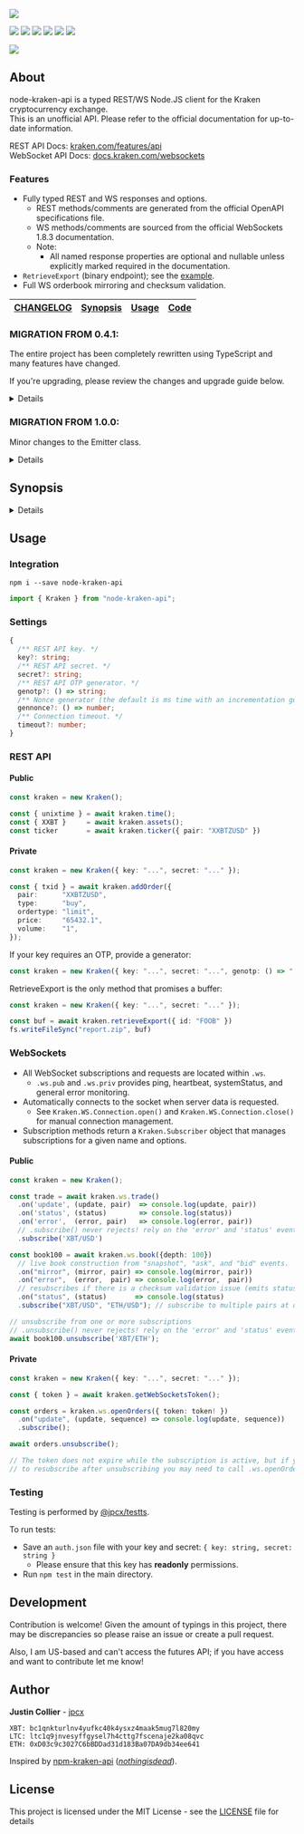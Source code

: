 [![](https://github.com/jpcx/node-kraken-api/blob/2.1.0/logo.png)](#)

[![](https://img.shields.io/github/issues/jpcx/node-kraken-api)](#)
[![](https://img.shields.io/github/forks/jpcx/node-kraken-api)](#)
[![](https://img.shields.io/github/stars/jpcx/node-kraken-api)](#)
[![](https://img.shields.io/npm/dm/node-kraken-api)](#)
[![](https://img.shields.io/librariesio/dependents/npm/node-kraken-api)](#)
[![](https://img.shields.io/github/license/jpcx/node-kraken-api)](#)

[![](https://nodei.co/npm/node-kraken-api.png?mini=true)](https://www.npmjs.com/package/node-kraken-api)

## About

node-kraken-api is a typed REST/WS Node.JS client for the Kraken cryptocurrency exchange.  
This is an unofficial API. Please refer to the official documentation for up-to-date information.

REST API Docs: [kraken.com/features/api](https://www.kraken.com/features/api)  
WebSocket API Docs: [docs.kraken.com/websockets](https://docs.kraken.com/websockets/)

### Features

- Fully typed REST and WS responses and options.
  - REST methods/comments are generated from the official OpenAPI specifications file.
  - WS methods/comments are sourced from the official WebSockets 1.8.3 documentation.
  - Note:
    - All named response properties are optional and nullable unless explicitly marked required in the documentation.
- `RetrieveExport` (binary endpoint); see the [example](#RetrieveExport).
- Full WS orderbook mirroring and checksum validation.

[CHANGELOG](https://github.com/jpcx/node-kraken-api/blob/2.1.0/CHANGELOG.md) | [Synopsis](#synopsis) | [Usage](#usage) | [Code](https://github.com/jpcx/node-kraken-api/blob/2.1.0/index.ts) |
| --- | --- | --- | --- |

### MIGRATION FROM 0.4.1:

The entire project has been completely rewritten using TypeScript and many features have changed.

If you're upgrading, please review the changes and upgrade guide below.

<details>

#### Added

- Complete WS 1.8.3 functionality
- Typings
- New REST methods

#### Deprecated

- Custom response parsing (`Settings.parse`, `Settings.dataFormatter`)
  - _To ensure type consistency, it is best to leave parsing to the user._
  - _Used only for the deprecated `.call()` function._
- Method name settings (`Settings.pubMethods`, `Settings.privMethods`)
  - _Previously, settings were used to differentiate between public and private methods rather than requiring the user to specify for each call._
  - _Instead, named requests are provided to hard-code these differences._
  - _Used only for the deprecated `.call()` function._
- `.call()`
  - _Replaced by `.request()` and the named REST methods._

#### Removed

- Ratelimiting (`Settings.limiter` and `Settings.tier`)
  - _The aim of this API is to maximize clear and accurate communication with the server; ratelimiting makes assumptions about the client setup and should be left to the user._
- REST retries (`Settings.retryCt`)
  - _This was originally included due to the occasional nonce and timeout error._
    - _To reduce this possibility, increase your API key nonce window and the `.timeout` setting._
- REST syncing (`Settings.syncIntervals`)
  - _With the introduction of the WebSocket connection, REST syncing is no longer required for many data sources._
    - _For all other sources, simply use an asynchronous loop._
- Server Settings (`Settings.hostname`, `Settings.version`)
  - _These values should be constants._
- OTP value setting (`Settings.otp` and `.setOTP()`)
  - _Replaced by `Settings.genotp`_
- Direct construction using `module.exports()`
  - _Changed to class export for modern standards._

#### Changed

- Errors have changed to named classes. Please review [the synopsis](https://github.com/jpcx/node-kraken-api/blob/2.1.0/README.md#synopsis).

#### Upgrade Guide

1. Replace all calls to `.call()` with the corresponding named method or `.request()`.
    - _Make sure to view the expected response types; they have changed since 0.4.1._
2. Replace all sync instances with an async loop that requests every few seconds.
    - _If you are syncing one of the endpoints provided by WS, use that instead._
3. Ensure that your REST calls are not being made too quickly.
    - _Ratelimiting has been removed; you may encounter server errors if you were relying on the limiter._
    - _See the rate limits [documentation](https://docs.kraken.com/rest/#section/Rate-Limits)._
4. Increase your api key nonce window if you're getting invalid nonce errors.
    - _Calls may now be performed concurrently (global queueing is removed)._
5. Remove calls to `.setOTP()` and `Settings.otp`; provide `.genotp` in the settings.
6. Review the error classes; if you were parsing errors you will need to update your catch statements.
    - _Note: calls are no longer automatically retried `retryCt` times._
7. If you're constructing using module.exports (e.g. `const kraken = require('node-kraken-api')({...})`), you will need to use the `module.exports.Kraken` class instead: `import { Kraken } from "node-kraken-api"; const kraken = new Kraken({...});`

</details>

### MIGRATION FROM 1.0.0:

Minor changes to the Emitter class.

<details>

#### Changed

- Kraken.Emitter moved to its [own package](https://github.com/jpcx/ts-ev) and improved; filters now pass on type assertion result to listeners.
  - _This changed the signature for event filtering:_
    - _`(...args: <type>[]) => boolean` -> `(args: [<type>, <type>, ...]) => args is [<subtype>, <subtype>, ...]`_

#### Removed
  
- Kraken.Emitter
  
</details>

## Synopsis <a name=synopsis />

<details>

### Methods

- [`.request()`](https://github.com/jpcx/node-kraken-api/blob/2.1.0/index.ts#L195)
- [`.time()`](https://github.com/jpcx/node-kraken-api/blob/2.1.0/index.ts#L249)
- [`.systemStatus()`](https://github.com/jpcx/node-kraken-api/blob/2.1.0/index.ts#L256)
- [`.assets()`](https://github.com/jpcx/node-kraken-api/blob/2.1.0/index.ts#L263)
- [`.assetPairs()`](https://github.com/jpcx/node-kraken-api/blob/2.1.0/index.ts#L285)
- [`.ticker()`](https://github.com/jpcx/node-kraken-api/blob/2.1.0/index.ts#L311)
- [`.ohlc()`](https://github.com/jpcx/node-kraken-api/blob/2.1.0/index.ts#L328)
- [`.depth()`](https://github.com/jpcx/node-kraken-api/blob/2.1.0/index.ts#L356)
- [`.trades()`](https://github.com/jpcx/node-kraken-api/blob/2.1.0/index.ts#L379)
- [`.spread()`](https://github.com/jpcx/node-kraken-api/blob/2.1.0/index.ts#L401)
- [`.getWebSocketsToken()`](https://github.com/jpcx/node-kraken-api/blob/2.1.0/index.ts#L424)
- [`.balance()`](https://github.com/jpcx/node-kraken-api/blob/2.1.0/index.ts#L431)
- [`.tradeBalance()`](https://github.com/jpcx/node-kraken-api/blob/2.1.0/index.ts#L438)
- [`.openOrders()`](https://github.com/jpcx/node-kraken-api/blob/2.1.0/index.ts#L455)
- [`.closedOrders()`](https://github.com/jpcx/node-kraken-api/blob/2.1.0/index.ts#L476)
- [`.queryOrders()`](https://github.com/jpcx/node-kraken-api/blob/2.1.0/index.ts#L513)
- [`.tradesHistory()`](https://github.com/jpcx/node-kraken-api/blob/2.1.0/index.ts#L538)
- [`.queryTrades()`](https://github.com/jpcx/node-kraken-api/blob/2.1.0/index.ts#L571)
- [`.openPositions()`](https://github.com/jpcx/node-kraken-api/blob/2.1.0/index.ts#L591)
- [`.ledgers()`](https://github.com/jpcx/node-kraken-api/blob/2.1.0/index.ts#L615)
- [`.queryLedgers()`](https://github.com/jpcx/node-kraken-api/blob/2.1.0/index.ts#L654)
- [`.tradeVolume()`](https://github.com/jpcx/node-kraken-api/blob/2.1.0/index.ts#L674)
- [`.addExport()`](https://github.com/jpcx/node-kraken-api/blob/2.1.0/index.ts#L694)
- [`.exportStatus()`](https://github.com/jpcx/node-kraken-api/blob/2.1.0/index.ts#L734)
- [`.retrieveExport()`](https://github.com/jpcx/node-kraken-api/blob/2.1.0/index.ts#L750)
- [`.removeExport()`](https://github.com/jpcx/node-kraken-api/blob/2.1.0/index.ts#L766)
- [`.addOrder()`](https://github.com/jpcx/node-kraken-api/blob/2.1.0/index.ts#L787)
- [`.cancelOrder()`](https://github.com/jpcx/node-kraken-api/blob/2.1.0/index.ts#L881)
- [`.cancelAll()`](https://github.com/jpcx/node-kraken-api/blob/2.1.0/index.ts#L897)
- [`.cancelAllOrdersAfter()`](https://github.com/jpcx/node-kraken-api/blob/2.1.0/index.ts#L905)
- [`.depositMethods()`](https://github.com/jpcx/node-kraken-api/blob/2.1.0/index.ts#L921)
- [`.depositAddresses()`](https://github.com/jpcx/node-kraken-api/blob/2.1.0/index.ts#L937)
- [`.depositStatus()`](https://github.com/jpcx/node-kraken-api/blob/2.1.0/index.ts#L961)
- [`.withdrawInfo()`](https://github.com/jpcx/node-kraken-api/blob/2.1.0/index.ts#L981)
- [`.withdrawStatus()`](https://github.com/jpcx/node-kraken-api/blob/2.1.0/index.ts#L1029)
- [`.withdrawCancel()`](https://github.com/jpcx/node-kraken-api/blob/2.1.0/index.ts#L1049)
- [`.walletTransfer()`](https://github.com/jpcx/node-kraken-api/blob/2.1.0/index.ts#L1069)
- [`.stake()`](https://github.com/jpcx/node-kraken-api/blob/2.1.0/index.ts#L1098)
- [`.unstake()`](https://github.com/jpcx/node-kraken-api/blob/2.1.0/index.ts#L1123)
- [`.stakingAssets()`](https://github.com/jpcx/node-kraken-api/blob/2.1.0/index.ts#L1145)
- [`.stakingPending()`](https://github.com/jpcx/node-kraken-api/blob/2.1.0/index.ts#L1154)
- [`.stakingTransactions()`](https://github.com/jpcx/node-kraken-api/blob/2.1.0/index.ts#L1163)
- [`.ws.ticker()`](https://github.com/jpcx/node-kraken-api/blob/2.1.0/index.ts#L1188)
- [`.ws.ohlc()`](https://github.com/jpcx/node-kraken-api/blob/2.1.0/index.ts#L1211)
- [`.ws.trade()`](https://github.com/jpcx/node-kraken-api/blob/2.1.0/index.ts#L1234)
- [`.ws.spread()`](https://github.com/jpcx/node-kraken-api/blob/2.1.0/index.ts#L1253)
- [`.ws.book()`](https://github.com/jpcx/node-kraken-api/blob/2.1.0/index.ts#L1272)
- [`.ws.ownTrades()`](https://github.com/jpcx/node-kraken-api/blob/2.1.0/index.ts#L1347)
- [`.ws.openOrders()`](https://github.com/jpcx/node-kraken-api/blob/2.1.0/index.ts#L1372)
- [`.ws.addOrder()`](https://github.com/jpcx/node-kraken-api/blob/2.1.0/index.ts#L1397)
- [`.ws.cancelOrder()`](https://github.com/jpcx/node-kraken-api/blob/2.1.0/index.ts#L1451)
- [`.ws.cancelAll()`](https://github.com/jpcx/node-kraken-api/blob/2.1.0/index.ts#L1467)
- [`.ws.cancelAllOrdersAfter()`](https://github.com/jpcx/node-kraken-api/blob/2.1.0/index.ts#L1487)

### Properties

- [`.ws`](https://github.com/jpcx/node-kraken-api/blob/2.1.0/index.ts#L1170)
- [`.ws.pub`](https://github.com/jpcx/node-kraken-api/blob/2.1.0/index.ts#L1174)
- [`.ws.priv`](https://github.com/jpcx/node-kraken-api/blob/2.1.0/index.ts#L1176)

### Classes

- [`Kraken`](https://github.com/jpcx/node-kraken-api/blob/2.1.0/index.ts#L122)
- [`Kraken.InternalError`](https://github.com/jpcx/node-kraken-api/blob/2.1.0/index.ts#L1510)
- [`Kraken.UnknownError`](https://github.com/jpcx/node-kraken-api/blob/2.1.0/index.ts#L1517)
- [`Kraken.ArgumentError`](https://github.com/jpcx/node-kraken-api/blob/2.1.0/index.ts#L1527)
- [`Kraken.SettingsError`](https://github.com/jpcx/node-kraken-api/blob/2.1.0/index.ts#L1534)
- [`Kraken.JSONParseError`](https://github.com/jpcx/node-kraken-api/blob/2.1.0/index.ts#L1541)
- [`Kraken.BufferParseError`](https://github.com/jpcx/node-kraken-api/blob/2.1.0/index.ts#L1551)
- [`Kraken.HTTPRequestError`](https://github.com/jpcx/node-kraken-api/blob/2.1.0/index.ts#L1561)
- [`Kraken.RESTAPIError`](https://github.com/jpcx/node-kraken-api/blob/2.1.0/index.ts#L1577)
- [`Kraken.TimeoutError`](https://github.com/jpcx/node-kraken-api/blob/2.1.0/index.ts#L1587)
- [`Kraken.WSAPIError`](https://github.com/jpcx/node-kraken-api/blob/2.1.0/index.ts#L1594)
- [`Kraken.WS.Connection`](https://github.com/jpcx/node-kraken-api/blob/2.1.0/index.ts#L4390)
- [`Kraken.WS.Subscriber`](https://github.com/jpcx/node-kraken-api/blob/2.1.0/index.ts#L4691)
- [`Kraken.WS.Subscription`](https://github.com/jpcx/node-kraken-api/blob/2.1.0/index.ts#L4853)

</details>

## Usage <a name=usage />

### Integration

```shell
npm i --save node-kraken-api
```

```ts
import { Kraken } from "node-kraken-api";
```

### Settings

```ts
{
  /** REST API key. */
  key?: string;
  /** REST API secret. */
  secret?: string;
  /** REST API OTP generator. */
  genotp?: () => string;
  /** Nonce generator (the default is ms time with an incrementation guarantee). */
  gennonce?: () => number;
  /** Connection timeout. */
  timeout?: number;
}
```

### REST API

#### Public

```ts
const kraken = new Kraken();

const { unixtime } = await kraken.time();
const { XXBT }     = await kraken.assets();
const ticker       = await kraken.ticker({ pair: "XXBTZUSD" })
```

#### Private

```ts
const kraken = new Kraken({ key: "...", secret: "..." });

const { txid } = await kraken.addOrder({
  pair:      "XXBTZUSD",
  type:      "buy",
  ordertype: "limit",
  price:     "65432.1",
  volume:    "1",
});
```

If your key requires an OTP, provide a generator:

```ts
const kraken = new Kraken({ key: "...", secret: "...", genotp: () => "..." });
```

<a name="RetrieveExport"></a>
RetrieveExport is the only method that promises a buffer:

```ts
const kraken = new Kraken({ key: "...", secret: "..." });

const buf = await kraken.retrieveExport({ id: "FOOB" })
fs.writeFileSync("report.zip", buf)
```

### WebSockets

- All WebSocket subscriptions and requests are located within `.ws`.
  - `.ws.pub` and `.ws.priv` provides ping, heartbeat, systemStatus, and general error monitoring.
- Automatically connects to the socket when server data is requested.
  - See `Kraken.WS.Connection.open()` and `Kraken.WS.Connection.close()` for manual connection management.
- Subscription methods return a `Kraken.Subscriber` object that manages subscriptions for a given name and options.

#### Public

```ts
const kraken = new Kraken();

const trade = await kraken.ws.trade()
  .on('update', (update, pair)  => console.log(update, pair))
  .on('status', (status)        => console.log(status))
  .on('error',  (error, pair)   => console.log(error, pair))
  // .subscribe() never rejects! rely on the 'error' and 'status' events
  .subscribe('XBT/USD')

const book100 = await kraken.ws.book({depth: 100})
  // live book construction from "snapshot", "ask", and "bid" events.
  .on("mirror", (mirror, pair) => console.log(mirror, pair))
  .on("error",  (error,  pair) => console.log(error,  pair))
  // resubscribes if there is a checksum validation issue (emits statuses).
  .on("status", (status)       => console.log(status)
  .subscribe("XBT/USD", "ETH/USD"); // subscribe to multiple pairs at once

// unsubscribe from one or more subscriptions
// .unsubscribe() never rejects! rely on the 'error' and 'status' events
await book100.unsubscribe('XBT/ETH');

```

#### Private

```ts
const kraken = new Kraken({ key: "...", secret: "..." });

const { token } = await kraken.getWebSocketsToken();

const orders = kraken.ws.openOrders({ token: token! })
  .on("update", (update, sequence) => console.log(update, sequence))
  .subscribe();

await orders.unsubscribe();

// The token does not expire while the subscription is active, but if you wish
// to resubscribe after unsubscribing you may need to call .ws.openOrders() again.
```

### Testing

Testing is performed by [@jpcx/testts](https://github.com/jpcx/testts).

To run tests:
- Save an `auth.json` file with your key and secret: `{ key: string, secret: string }`
  - Please ensure that this key has **readonly** permissions.
- Run `npm test` in the main directory.

## Development

Contribution is welcome!
Given the amount of typings in this project, there may be discrepancies so please raise an issue or create a pull request.

Also, I am US-based and can't access the futures API; if you have access and want to contribute let me know!

## Author

**Justin Collier** - [jpcx](https://github.com/jpcx)

```
XBT: bc1qnkturlnv4yufkc40k4ysxz4maak5mug7l820my
LTC: ltc1q9jnvesyffgysel7h4cttg7fscenaje2ka08qvc
ETH: 0xD03c9c3027C6bBDDad31d183Ba07DA9db34ee641
```

Inspired by [npm-kraken-api](https://github.com/nothingisdead/npm-kraken-api) ([_nothingisdead_](https://github.com/nothingisdead)).

## License

This project is licensed under the MIT License - see the [LICENSE](https://github.com/jpcx/node-kraken-api/blob/2.1.0/LICENSE) file for details
